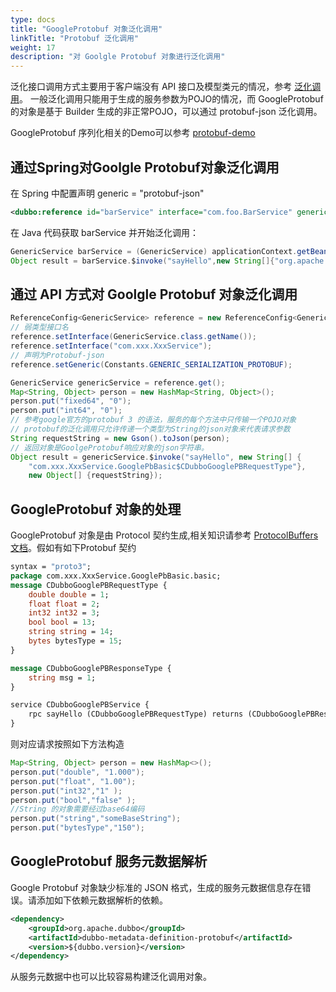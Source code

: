 ```yaml
---
type: docs
title: "GoogleProtobuf 对象泛化调用"
linkTitle: "Protobuf 泛化调用"
weight: 17
description: "对 Goolgle Protobuf 对象进行泛化调用"
---
```


泛化接口调用方式主要用于客户端没有 API 接口及模型类元的情况，参考 [泛化调用](../generic-reference)。
一般泛化调用只能用于生成的服务参数为POJO的情况，而 GoogleProtobuf 的对象是基于 Builder 生成的非正常POJO，可以通过 protobuf-json 泛化调用。  

GoogleProtobuf 序列化相关的Demo可以参考 [protobuf-demo](https://github.com/vio-lin/dubbo-samples/tree/protobuf-demo)

## 通过Spring对Goolgle Protobuf对象泛化调用

在 Spring 中配置声明 generic = "protobuf-json"

```xml
<dubbo:reference id="barService" interface="com.foo.BarService" generic="protobuf-json" />
```

在 Java 代码获取 barService 并开始泛化调用：

```java
GenericService barService = (GenericService) applicationContext.getBean("barService");
Object result = barService.$invoke("sayHello",new String[]{"org.apache.dubbo.protobuf.GooglePbBasic$CDubboGooglePBRequestType"}, new Object[]{"{\"double\":0.0,\"float\":0.0,\"bytesType\":\"Base64String\",\"int32\":0}"});
```

## 通过 API 方式对 Goolgle Protobuf 对象泛化调用

```java
ReferenceConfig<GenericService> reference = new ReferenceConfig<GenericService>();
// 弱类型接口名
reference.setInterface(GenericService.class.getName());
reference.setInterface("com.xxx.XxxService");
// 声明为Protobuf-json
reference.setGeneric(Constants.GENERIC_SERIALIZATION_PROTOBUF);

GenericService genericService = reference.get();
Map<String, Object> person = new HashMap<String, Object>();
person.put("fixed64", "0");
person.put("int64", "0");
// 参考google官方的protobuf 3 的语法，服务的每个方法中只传输一个POJO对象
// protobuf的泛化调用只允许传递一个类型为String的json对象来代表请求参数
String requestString = new Gson().toJson(person);
// 返回对象是GoolgeProtobuf响应对象的json字符串。
Object result = genericService.$invoke("sayHello", new String[] {
    "com.xxx.XxxService.GooglePbBasic$CDubboGooglePBRequestType"},
    new Object[] {requestString});
```

## GoogleProtobuf 对象的处理

GoogleProtobuf 对象是由 Protocol 契约生成,相关知识请参考 [ProtocolBuffers 文档](https://developers.google.com/protocol-buffers/?hl=zh-CN)。假如有如下Protobuf 契约

```proto
syntax = "proto3";
package com.xxx.XxxService.GooglePbBasic.basic;
message CDubboGooglePBRequestType {
    double double = 1;
    float float = 2;
    int32 int32 = 3;
    bool bool = 13;
    string string = 14;
    bytes bytesType = 15;
}

message CDubboGooglePBResponseType {
    string msg = 1;
}

service CDubboGooglePBService {
    rpc sayHello (CDubboGooglePBRequestType) returns (CDubboGooglePBResponseType);
}
```

则对应请求按照如下方法构造

```java
Map<String, Object> person = new HashMap<>();
person.put("double", "1.000");
person.put("float", "1.00");
person.put("int32","1" );
person.put("bool","false" );
//String 的对象需要经过base64编码
person.put("string","someBaseString");
person.put("bytesType","150");
```

## GoogleProtobuf 服务元数据解析

Google Protobuf 对象缺少标准的 JSON 格式，生成的服务元数据信息存在错误。请添加如下依赖元数据解析的依赖。

```xml
<dependency>
    <groupId>org.apache.dubbo</groupId>
    <artifactId>dubbo-metadata-definition-protobuf</artifactId>
    <version>${dubbo.version}</version>
</dependency>
```

从服务元数据中也可以比较容易构建泛化调用对象。
